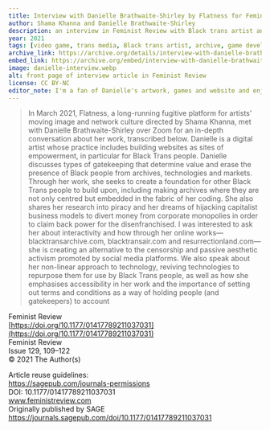 ```yaml
---
title: Interview with Danielle Brathwaite-Shirley by Flatness for Feminist Review and Women's Art Library
author: Shama Khanna and Danielle Brathwaite-Shirley
description: an interview in Feminist Review with Black trans artist and games creator Danielle Brathwaite-Shirley
year: 2021
tags: [video game, trans media, Black trans artist, archive, game developer, artist, interview]
archive_link: https://archive.org/details/interview-with-danielle-brathwaite-shirley-by-flat
embed_link: https://archive.org/embed/interview-with-danielle-brathwaite-shirley-by-flat
image: danielle-interview.webp
alt: front page of interview article in Feminist Review
license: CC BY-NC
editor_note: I'm a fan of Danielle's artwork, games and website and enjoyed reading this interview on her work.
---
```


> In March 2021, Flatness, a long-running fugitive platform for artists’ moving image and network culture directed by Shama Khanna, met with Danielle Brathwaite-Shirley over Zoom for an in-depth conversation about her work, transcribed below. Danielle is a digital artist whose practice includes building websites as sites of empowerment, in particular for Black Trans people. Danielle discusses types of gatekeeping that determine value and erase the presence of Black people from archives, technologies and markets. Through her work, she seeks to create a foundation for other Black Trans people to build upon, including making archives where they are not only centred but embedded in the fabric of her coding. She also shares her research into piracy and her dreams of hijacking capitalist business models to divert money from corporate monopolies in order to claim back power for the disenfranchised. I was interested to ask her about interactivity and how through her online works—blacktransarchive.com, blacktransair.com and resurrectionland.com—she is creating an alternative to the censorship and passive aesthetic activism promoted by social media platforms. We also speak about her non-linear approach to technology, reviving technologies to repurpose them for use by Black Trans people, as well as how she emphasises accessibility in her work and the importance of setting out terms and conditions as a way of holding people (and gatekeepers) to account

Feminist Review  
[https://doi.org/10.1177/01417789211037031](https://doi.org/10.1177/01417789211037031)  
Feminist Review  
Issue 129, 109–122  
© 2021 The Author(s)  

Article reuse guidelines:  
https://sagepub.com/journals-permissions  
DOI: 10.1177/01417789211037031  
www.feministreview.com  
Originally published by SAGE  
https://journals.sagepub.com/doi/10.1177/01417789211037031  

